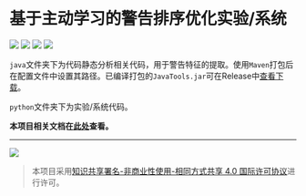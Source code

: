 # 基于主动学习的警告排序优化实验/系统

![](https://img.shields.io/badge/platform-linux-lightgrey) ![](https://img.shields.io/badge/python-%3E%3D3.8-blue) ![](https://img.shields.io/badge/java-%3E%3D8-blue) ![](https://img.shields.io/tokei/lines/github/nju161250102/Thesis_2022)



`java`文件夹下为代码静态分析相关代码，用于警告特征的提取。使用`Maven`打包后在配置文件中设置其路径。已编译打包的`JavaTools.jar`可在Release中[查看下载](https://github.com/nju161250102/Thesis_2022/releases/tag/v1.0.0)。

`python`文件夹下为实验/系统代码。

**本项目相关文档在[此处](https://nju161250102.github.io/Thesis_2022/)查看。**

---

![](https://i.creativecommons.org/l/by-nc-sa/4.0/88x31.png)

> 本项目采用<a rel="license" href="http://creativecommons.org/licenses/by-nc-sa/4.0/">知识共享署名-非商业性使用-相同方式共享 4.0 国际许可协议</a>进行许可。
